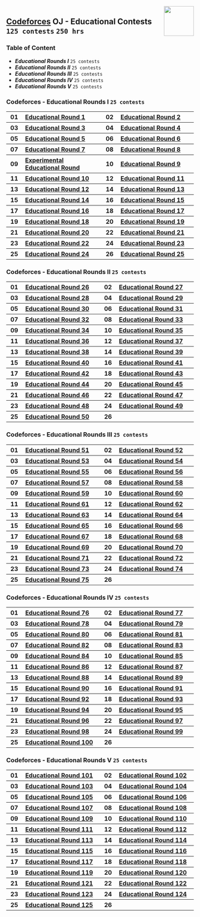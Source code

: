 <img align="right" width="80" src="https://github.com/cs-MohamedAyman/Problem-Solving-Training/blob/master/logos/codeforces.jpg">

## [Codeforces](https://codeforces.com/) OJ - Educational Contests `125 contests` `250 hrs`

### Table of Content

- ***Educational Rounds I***   `25 contests`
- ***Educational Rounds II***  `25 contests`
- ***Educational Rounds III*** `25 contests`
- ***Educational Rounds IV***  `25 contests`
- ***Educational Rounds V***   `25 contests`

### Codeforces - Educational Rounds I `25 contests`

<table>
    <tbody>
        <tr>
            <th align="center" width="50px">01</th><th align="left" width="550px"><a href="https://codeforces.com/contest/598">Educational Round 1</a></th>
            <th align="center" width="50px">02</th><th align="left" width="550px"><a href="https://codeforces.com/contest/600">Educational Round 2</a></th>
        </tr>
        <tr>
            <th align="center" width="50px">03</th><th align="left" width="550px"><a href="https://codeforces.com/contest/609">Educational Round 3</a></th>
            <th align="center" width="50px">04</th><th align="left" width="550px"><a href="https://codeforces.com/contest/612">Educational Round 4</a></th>
        </tr>
        <tr>
            <th align="center" width="50px">05</th><th align="left" width="550px"><a href="https://codeforces.com/contest/616">Educational Round 5</a></th>
            <th align="center" width="50px">06</th><th align="left" width="550px"><a href="https://codeforces.com/contest/620">Educational Round 6</a></th>
        </tr>
        <tr>
            <th align="center" width="50px">07</th><th align="left" width="550px"><a href="https://codeforces.com/contest/622">Educational Round 7</a></th>
            <th align="center" width="50px">08</th><th align="left" width="550px"><a href="https://codeforces.com/contest/628">Educational Round 8</a></th>
        </tr>
        <tr>
            <th align="center" width="50px">09</th><th align="left" width="550px"><a href="https://codeforces.com/contest/630">Experimental Educational Round</a></th>
            <th align="center" width="50px">10</th><th align="left" width="550px"><a href="https://codeforces.com/contest/632">Educational Round 9</a></th>
        </tr>
        <tr>
            <th align="center" width="50px">11</th><th align="left" width="550px"><a href="https://codeforces.com/contest/652">Educational Round 10</a></th>
            <th align="center" width="50px">12</th><th align="left" width="550px"><a href="https://codeforces.com/contest/660">Educational Round 11</a></th>
        </tr>
        <tr>
            <th align="center" width="50px">13</th><th align="left" width="550px"><a href="https://codeforces.com/contest/665">Educational Round 12</a></th>
            <th align="center" width="50px">14</th><th align="left" width="550px"><a href="https://codeforces.com/contest/678">Educational Round 13</a></th>
        </tr>
        <tr>
            <th align="center" width="50px">15</th><th align="left" width="550px"><a href="https://codeforces.com/contest/691">Educational Round 14</a></th>
            <th align="center" width="50px">16</th><th align="left" width="550px"><a href="https://codeforces.com/contest/702">Educational Round 15</a></th>
        </tr>
        <tr>
            <th align="center" width="50px">17</th><th align="left" width="550px"><a href="https://codeforces.com/contest/710">Educational Round 16</a></th>
            <th align="center" width="50px">18</th><th align="left" width="550px"><a href="https://codeforces.com/contest/762">Educational Round 17</a></th>
        </tr>
        <tr>
            <th align="center" width="50px">19</th><th align="left" width="550px"><a href="https://codeforces.com/contest/792">Educational Round 18</a></th>
            <th align="center" width="50px">20</th><th align="left" width="550px"><a href="https://codeforces.com/contest/797">Educational Round 19</a></th>
        </tr>
        <tr>
            <th align="center" width="50px">21</th><th align="left" width="550px"><a href="https://codeforces.com/contest/803">Educational Round 20</a></th>
            <th align="center" width="50px">22</th><th align="left" width="550px"><a href="https://codeforces.com/contest/808">Educational Round 21</a></th>
        </tr>
        <tr>
            <th align="center" width="50px">23</th><th align="left" width="550px"><a href="https://codeforces.com/contest/813">Educational Round 22</a></th>
            <th align="center" width="50px">24</th><th align="left" width="550px"><a href="https://codeforces.com/contest/817">Educational Round 23</a></th>
        </tr>
        <tr>
            <th align="center" width="50px">25</th><th align="left" width="550px"><a href="https://codeforces.com/contest/818">Educational Round 24</a></th>
            <th align="center" width="50px">26</th><th align="left" width="550px"><a href="https://codeforces.com/contest/825">Educational Round 25</a></th>
        </tr>
    </tbody>
</table>

### Codeforces - Educational Rounds II `25 contests`

<table>
    <tbody>
        <tr>
            <th align="center" width="50px">01</th><th align="left" width="550px"><a href="https://codeforces.com/contest/837">Educational Round 26</a></th>
            <th align="center" width="50px">02</th><th align="left" width="550px"><a href="https://codeforces.com/contest/845">Educational Round 27</a></th>
        </tr>
        <tr>
            <th align="center" width="50px">03</th><th align="left" width="550px"><a href="https://codeforces.com/contest/846">Educational Round 28</a></th>
            <th align="center" width="50px">04</th><th align="left" width="550px"><a href="https://codeforces.com/contest/863">Educational Round 29</a></th>
        </tr>
        <tr>
            <th align="center" width="50px">05</th><th align="left" width="550px"><a href="https://codeforces.com/contest/873">Educational Round 30</a></th>
            <th align="center" width="50px">06</th><th align="left" width="550px"><a href="https://codeforces.com/contest/884">Educational Round 31</a></th>
        </tr>
        <tr>
            <th align="center" width="50px">07</th><th align="left" width="550px"><a href="https://codeforces.com/contest/888">Educational Round 32</a></th>
            <th align="center" width="50px">08</th><th align="left" width="550px"><a href="https://codeforces.com/contest/893">Educational Round 33</a></th>
        </tr>
        <tr>
            <th align="center" width="50px">09</th><th align="left" width="550px"><a href="https://codeforces.com/contest/903">Educational Round 34</a></th>
            <th align="center" width="50px">10</th><th align="left" width="550px"><a href="https://codeforces.com/contest/911">Educational Round 35</a></th>
        </tr>
        <tr>
            <th align="center" width="50px">11</th><th align="left" width="550px"><a href="https://codeforces.com/contest/915">Educational Round 36</a></th>
            <th align="center" width="50px">12</th><th align="left" width="550px"><a href="https://codeforces.com/contest/920">Educational Round 37</a></th>
        </tr>
        <tr>
            <th align="center" width="50px">13</th><th align="left" width="550px"><a href="https://codeforces.com/contest/938">Educational Round 38</a></th>
            <th align="center" width="50px">14</th><th align="left" width="550px"><a href="https://codeforces.com/contest/946">Educational Round 39</a></th>
        </tr>
        <tr>
            <th align="center" width="50px">15</th><th align="left" width="550px"><a href="https://codeforces.com/contest/954">Educational Round 40</a></th>
            <th align="center" width="50px">16</th><th align="left" width="550px"><a href="https://codeforces.com/contest/961">Educational Round 41</a></th>
        </tr>
        <tr>
            <th align="center" width="50px">17</th><th align="left" width="550px"><a href="https://codeforces.com/contest/962">Educational Round 42</a></th>
            <th align="center" width="50px">18</th><th align="left" width="550px"><a href="https://codeforces.com/contest/976">Educational Round 43</a></th>
        </tr>
        <tr>
            <th align="center" width="50px">19</th><th align="left" width="550px"><a href="https://codeforces.com/contest/985">Educational Round 44</a></th>
            <th align="center" width="50px">20</th><th align="left" width="550px"><a href="https://codeforces.com/contest/990">Educational Round 45</a></th>
        </tr>
        <tr>
            <th align="center" width="50px">21</th><th align="left" width="550px"><a href="https://codeforces.com/contest/1000">Educational Round 46</a></th>
            <th align="center" width="50px">22</th><th align="left" width="550px"><a href="https://codeforces.com/contest/1009">Educational Round 47</a></th>
        </tr>
        <tr>
            <th align="center" width="50px">23</th><th align="left" width="550px"><a href="https://codeforces.com/contest/1016">Educational Round 48</a></th>
            <th align="center" width="50px">24</th><th align="left" width="550px"><a href="https://codeforces.com/contest/1027">Educational Round 49</a></th>
        </tr>
        <tr>
            <th align="center" width="50px">25</th><th align="left" width="550px"><a href="https://codeforces.com/contest/1036">Educational Round 50</a></th>
            <th align="center" width="50px">26</th><th align="left" width="550px"><a href=""></a></th>
        </tr>
    </tbody>
</table>

### Codeforces - Educational Rounds III `25 contests`

<table>
    <tbody>
        <tr>
            <th align="center" width="50px">01</th><th align="left" width="550px"><a href="https://codeforces.com/contest/1051">Educational Round 51</a></th>
            <th align="center" width="50px">02</th><th align="left" width="550px"><a href="https://codeforces.com/contest/1065">Educational Round 52</a></th>
        </tr>
        <tr>
            <th align="center" width="50px">03</th><th align="left" width="550px"><a href="https://codeforces.com/contest/1073">Educational Round 53</a></th>
            <th align="center" width="50px">04</th><th align="left" width="550px"><a href="https://codeforces.com/contest/1076">Educational Round 54</a></th>
        </tr>
        <tr>
            <th align="center" width="50px">05</th><th align="left" width="550px"><a href="https://codeforces.com/contest/1082">Educational Round 55</a></th>
            <th align="center" width="50px">06</th><th align="left" width="550px"><a href="https://codeforces.com/contest/1093">Educational Round 56</a></th>
        </tr>
        <tr>
            <th align="center" width="50px">07</th><th align="left" width="550px"><a href="https://codeforces.com/contest/1096">Educational Round 57</a></th>
            <th align="center" width="50px">08</th><th align="left" width="550px"><a href="https://codeforces.com/contest/1101">Educational Round 58</a></th>
        </tr>
        <tr>
            <th align="center" width="50px">09</th><th align="left" width="550px"><a href="https://codeforces.com/contest/1107">Educational Round 59</a></th>
            <th align="center" width="50px">10</th><th align="left" width="550px"><a href="https://codeforces.com/contest/1117">Educational Round 60</a></th>
        </tr>
        <tr>
            <th align="center" width="50px">11</th><th align="left" width="550px"><a href="https://codeforces.com/contest/1132">Educational Round 61</a></th>
            <th align="center" width="50px">12</th><th align="left" width="550px"><a href="https://codeforces.com/contest/1140">Educational Round 62</a></th>
        </tr>
        <tr>
            <th align="center" width="50px">13</th><th align="left" width="550px"><a href="https://codeforces.com/contest/1155">Educational Round 63</a></th>
            <th align="center" width="50px">14</th><th align="left" width="550px"><a href="https://codeforces.com/contest/1156">Educational Round 64</a></th>
        </tr>
        <tr>
            <th align="center" width="50px">15</th><th align="left" width="550px"><a href="https://codeforces.com/contest/1167">Educational Round 65</a></th>
            <th align="center" width="50px">16</th><th align="left" width="550px"><a href="https://codeforces.com/contest/1175">Educational Round 66</a></th>
        </tr>
        <tr>
            <th align="center" width="50px">17</th><th align="left" width="550px"><a href="https://codeforces.com/contest/1187">Educational Round 67</a></th>
            <th align="center" width="50px">18</th><th align="left" width="550px"><a href="https://codeforces.com/contest/1194">Educational Round 68</a></th>
        </tr>
        <tr>
            <th align="center" width="50px">19</th><th align="left" width="550px"><a href="https://codeforces.com/contest/1197">Educational Round 69</a></th>
            <th align="center" width="50px">20</th><th align="left" width="550px"><a href="https://codeforces.com/contest/1202">Educational Round 70</a></th>
        </tr>
        <tr>
            <th align="center" width="50px">21</th><th align="left" width="550px"><a href="https://codeforces.com/contest/1207">Educational Round 71</a></th>
            <th align="center" width="50px">22</th><th align="left" width="550px"><a href="https://codeforces.com/contest/1217">Educational Round 72</a></th>
        </tr>
        <tr>
            <th align="center" width="50px">23</th><th align="left" width="550px"><a href="https://codeforces.com/contest/1221">Educational Round 73</a></th>
            <th align="center" width="50px">24</th><th align="left" width="550px"><a href="https://codeforces.com/contest/1238">Educational Round 74</a></th>
        </tr>
        <tr>
            <th align="center" width="50px">25</th><th align="left" width="550px"><a href="https://codeforces.com/contest/1251">Educational Round 75</a></th>
            <th align="center" width="50px">26</th><th align="left" width="550px"><a href=""></a></th>
        </tr>
    </tbody>
</table>

### Codeforces - Educational Rounds IV `25 contests`

<table>
    <tbody>
        <tr>
            <th align="center" width="50px">01</th><th align="left" width="550px"><a href="https://codeforces.com/contest/1257">Educational Round 76</a></th>
            <th align="center" width="50px">02</th><th align="left" width="550px"><a href="https://codeforces.com/contest/1260">Educational Round 77</a></th>
        </tr>
        <tr>
            <th align="center" width="50px">03</th><th align="left" width="550px"><a href="https://codeforces.com/contest/1278">Educational Round 78</a></th>
            <th align="center" width="50px">04</th><th align="left" width="550px"><a href="https://codeforces.com/contest/1279">Educational Round 79</a></th>
        </tr>
        <tr>
            <th align="center" width="50px">05</th><th align="left" width="550px"><a href="https://codeforces.com/contest/1288">Educational Round 80</a></th>
            <th align="center" width="50px">06</th><th align="left" width="550px"><a href="https://codeforces.com/contest/1295">Educational Round 81</a></th>
        </tr>
        <tr>
            <th align="center" width="50px">07</th><th align="left" width="550px"><a href="https://codeforces.com/contest/1303">Educational Round 82</a></th>
            <th align="center" width="50px">08</th><th align="left" width="550px"><a href="https://codeforces.com/contest/1312">Educational Round 83</a></th>
        </tr>
        <tr>
            <th align="center" width="50px">09</th><th align="left" width="550px"><a href="https://codeforces.com/contest/1327">Educational Round 84</a></th>
            <th align="center" width="50px">10</th><th align="left" width="550px"><a href="https://codeforces.com/contest/1334">Educational Round 85</a></th>
        </tr>
        <tr>
            <th align="center" width="50px">11</th><th align="left" width="550px"><a href="https://codeforces.com/contest/1342">Educational Round 86</a></th>
            <th align="center" width="50px">12</th><th align="left" width="550px"><a href="https://codeforces.com/contest/1354">Educational Round 87</a></th>
        </tr>
        <tr>
            <th align="center" width="50px">13</th><th align="left" width="550px"><a href="https://codeforces.com/contest/1359">Educational Round 88</a></th>
            <th align="center" width="50px">14</th><th align="left" width="550px"><a href="https://codeforces.com/contest/1366">Educational Round 89</a></th>
        </tr>
        <tr>
            <th align="center" width="50px">15</th><th align="left" width="550px"><a href="https://codeforces.com/contest/1373">Educational Round 90</a></th>
            <th align="center" width="50px">16</th><th align="left" width="550px"><a href="https://codeforces.com/contest/1380">Educational Round 91</a></th>
        </tr>
        <tr>
            <th align="center" width="50px">17</th><th align="left" width="550px"><a href="https://codeforces.com/contest/1389">Educational Round 92</a></th>
            <th align="center" width="50px">18</th><th align="left" width="550px"><a href="https://codeforces.com/contest/1398">Educational Round 93</a></th>
        </tr>
        <tr>
            <th align="center" width="50px">19</th><th align="left" width="550px"><a href="https://codeforces.com/contest/1400">Educational Round 94</a></th>
            <th align="center" width="50px">20</th><th align="left" width="550px"><a href="https://codeforces.com/contest/1418">Educational Round 95</a></th>
        </tr>
        <tr>
            <th align="center" width="50px">21</th><th align="left" width="550px"><a href="https://codeforces.com/contest/1430">Educational Round 96</a></th>
            <th align="center" width="50px">22</th><th align="left" width="550px"><a href="https://codeforces.com/contest/1437">Educational Round 97</a></th>
        </tr>
        <tr>
            <th align="center" width="50px">23</th><th align="left" width="550px"><a href="https://codeforces.com/contest/1452">Educational Round 98</a></th>
            <th align="center" width="50px">24</th><th align="left" width="550px"><a href="https://codeforces.com/contest/1455">Educational Round 99</a></th>
        </tr>
        <tr>
            <th align="center" width="50px">25</th><th align="left" width="550px"><a href="https://codeforces.com/contest/1463">Educational Round 100</a></th>
            <th align="center" width="50px">26</th><th align="left" width="550px"><a href=""></a></th>
        </tr>
    </tbody>
</table>

### Codeforces - Educational Rounds V `25 contests`

<table>
    <tbody>
        <tr>
            <th align="center" width="50px">01</th><th align="left" width="550px"><a href="https://codeforces.com/contest/1469">Educational Round 101</a></th>
            <th align="center" width="50px">02</th><th align="left" width="550px"><a href="https://codeforces.com/contest/1473">Educational Round 102</a></th>
        </tr>
        <tr>
            <th align="center" width="50px">03</th><th align="left" width="550px"><a href="https://codeforces.com/contest/1476">Educational Round 103</a></th>
            <th align="center" width="50px">04</th><th align="left" width="550px"><a href="https://codeforces.com/contest/1487">Educational Round 104</a></th>
        </tr>
        <tr>
            <th align="center" width="50px">05</th><th align="left" width="550px"><a href="https://codeforces.com/contest/1494">Educational Round 105</a></th>
            <th align="center" width="50px">06</th><th align="left" width="550px"><a href="https://codeforces.com/contest/1499">Educational Round 106</a></th>
        </tr>
        <tr>
            <th align="center" width="50px">07</th><th align="left" width="550px"><a href="https://codeforces.com/contest/1511">Educational Round 107</a></th>
            <th align="center" width="50px">08</th><th align="left" width="550px"><a href="https://codeforces.com/contest/1519">Educational Round 108</a></th>
        </tr>
        <tr>
            <th align="center" width="50px">09</th><th align="left" width="550px"><a href="https://codeforces.com/contest/1525">Educational Round 109</a></th>
            <th align="center" width="50px">10</th><th align="left" width="550px"><a href="https://codeforces.com/contest/1535">Educational Round 110</a></th>
        </tr>
        <tr>
            <th align="center" width="50px">11</th><th align="left" width="550px"><a href="https://codeforces.com/contest/1550">Educational Round 111</a></th>
            <th align="center" width="50px">12</th><th align="left" width="550px"><a href="https://codeforces.com/contest/1555">Educational Round 112</a></th>
        </tr>
        <tr>
            <th align="center" width="50px">13</th><th align="left" width="550px"><a href="https://codeforces.com/contest/1569">Educational Round 113</a></th>
            <th align="center" width="50px">14</th><th align="left" width="550px"><a href="https://codeforces.com/contest/1574">Educational Round 114</a></th>
        </tr>
        <tr>
            <th align="center" width="50px">15</th><th align="left" width="550px"><a href="https://codeforces.com/contest/1598">Educational Round 115</a></th>
            <th align="center" width="50px">16</th><th align="left" width="550px"><a href="https://codeforces.com/contest/1606">Educational Round 116</a></th>
        </tr>
        <tr>
            <th align="center" width="50px">17</th><th align="left" width="550px"><a href="https://codeforces.com/contest/1612">Educational Round 117</a></th>
            <th align="center" width="50px">18</th><th align="left" width="550px"><a href="https://codeforces.com/contest/1613">Educational Round 118</a></th>
        </tr>
        <tr>
            <th align="center" width="50px">19</th><th align="left" width="550px"><a href="https://codeforces.com/contest/1620">Educational Round 119</a></th>
            <th align="center" width="50px">20</th><th align="left" width="550px"><a href="https://codeforces.com/contest/1622">Educational Round 120</a></th>
        </tr>
        <tr>
            <th align="center" width="50px">21</th><th align="left" width="550px"><a href="https://codeforces.com/contest/1626">Educational Round 121</a></th>
            <th align="center" width="50px">22</th><th align="left" width="550px"><a href="https://codeforces.com/contest/1633">Educational Round 122</a></th>
        </tr>
        <tr>
            <th align="center" width="50px">23</th><th align="left" width="550px"><a href="https://codeforces.com/contest/1644">Educational Round 123</a></th>
            <th align="center" width="50px">24</th><th align="left" width="550px"><a href="https://codeforces.com/contest/1651">Educational Round 124</a></th>
        </tr>
        <tr>
            <th align="center" width="50px">25</th><th align="left" width="550px"><a href="https://codeforces.com/contest/1657">Educational Round 125</a></th>
            <th align="center" width="50px">26</th><th align="left" width="550px"><a href=""></a></th>
        </tr>
    </tbody>
</table>
